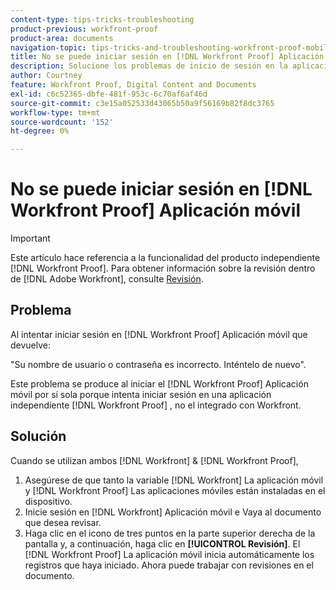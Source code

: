 ```yaml
---
content-type: tips-tricks-troubleshooting
product-previous: workfront-proof
product-area: documents
navigation-topic: tips-tricks-and-troubleshooting-workfront-proof-mobile
title: No se puede iniciar sesión en [!DNL Workfront Proof] Aplicación móvil
description: Solucione los problemas de inicio de sesión en la aplicación móvil de Workfront Proof.
author: Courtney
feature: Workfront Proof, Digital Content and Documents
exl-id: c6c52365-dbfe-481f-953c-6c70af6af46d
source-git-commit: c3e15a052533d43065b50a9f56169b82f8dc3765
workflow-type: tm+mt
source-wordcount: '152'
ht-degree: 0%

---
```


# No se puede iniciar sesión en [!DNL Workfront Proof] Aplicación móvil

>[!IMPORTANT]
>
>Este artículo hace referencia a la funcionalidad del producto independiente [!DNL Workfront Proof]. Para obtener información sobre la revisión dentro de [!DNL Adobe Workfront], consulte [Revisión](../../../review-and-approve-work/proofing/proofing.md).

## Problema

Al intentar iniciar sesión en [!DNL Workfront Proof] Aplicación móvil que devuelve:

&quot;Su nombre de usuario o contraseña es incorrecto. Inténtelo de nuevo&quot;.

Este problema se produce al iniciar el [!DNL Workfront Proof] Aplicación móvil por sí sola porque intenta iniciar sesión en una aplicación independiente [!DNL Workfront Proof] , no el integrado con Workfront.

## Solución

Cuando se utilizan ambos [!DNL Workfront] &amp; [!DNL Workfront Proof],

1. Asegúrese de que tanto la variable [!DNL Workfront] La aplicación móvil y [!DNL Workfront Proof] Las aplicaciones móviles están instaladas en el dispositivo.
1. Inicie sesión en [!DNL Workfront] Aplicación móvil e Vaya al documento que desea revisar.
1. Haga clic en el icono de tres puntos en la parte superior derecha de la pantalla y, a continuación, haga clic en **[!UICONTROL Revisión]**.
El [!DNL Workfront Proof] La aplicación móvil inicia automáticamente los registros que haya iniciado.
Ahora puede trabajar con revisiones en el documento.
